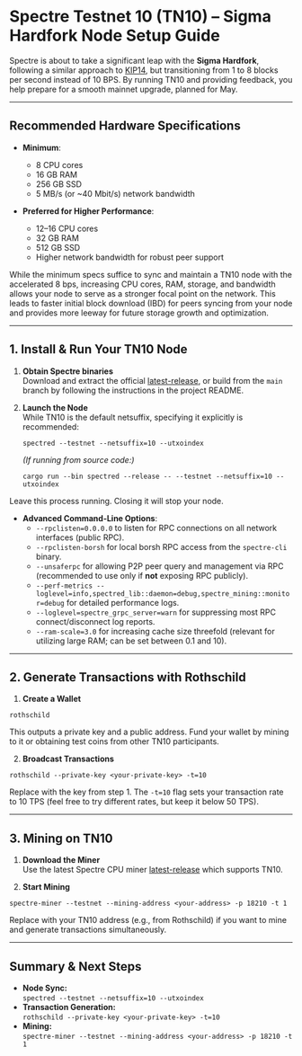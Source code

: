 # Spectre Testnet 10 (TN10) – Sigma Hardfork Node Setup Guide

Spectre is about to take a significant leap with the **Sigma Hardfork**, following a similar approach to [KIP14](https://github.com/kaspanet/kips/blob/master/kip-0014.md), but transitioning from 1 to 8 blocks per second instead of 10 BPS. By running TN10 and providing feedback, you help prepare for a smooth mainnet upgrade, planned for May.

---

## Recommended Hardware Specifications

- **Minimum**:

  - 8 CPU cores
  - 16 GB RAM
  - 256 GB SSD
  - 5 MB/s (or ~40 Mbit/s) network bandwidth

- **Preferred for Higher Performance**:
  - 12–16 CPU cores
  - 32 GB RAM
  - 512 GB SSD
  - Higher network bandwidth for robust peer support

While the minimum specs suffice to sync and maintain a TN10 node with the accelerated 8 bps, increasing CPU cores, RAM, storage, and bandwidth allows your node to serve as a stronger focal point on the network. This leads to faster initial block download (IBD) for peers syncing from your node and provides more leeway for future storage growth and optimization.

---

## 1. Install & Run Your TN10 Node

1. **Obtain Spectre binaries**  
   Download and extract the official [latest-release](https://github.com/spectre-project/rusty-spectre/releases/latest), or build from the `main` branch by following the instructions in the project README.

2. **Launch the Node**  
   While TN10 is the default netsuffix, specifying it explicitly is recommended:

   ```
   spectred --testnet --netsuffix=10 --utxoindex
   ```

   _(If running from source code:)_

   ```
   cargo run --bin spectred --release -- --testnet --netsuffix=10 --utxoindex
   ```

Leave this process running. Closing it will stop your node.

- **Advanced Command-Line Options**:
  - `--rpclisten=0.0.0.0` to listen for RPC connections on all network interfaces (public RPC).
  - `--rpclisten-borsh` for local borsh RPC access from the `spectre-cli` binary.
  - `--unsaferpc` for allowing P2P peer query and management via RPC (recommended to use only if **not** exposing RPC publicly).
  - `--perf-metrics --loglevel=info,spectred_lib::daemon=debug,spectre_mining::monitor=debug` for detailed performance logs.
  - `--loglevel=spectre_grpc_server=warn` for suppressing most RPC connect/disconnect log reports.
  - `--ram-scale=3.0` for increasing cache size threefold (relevant for utilizing large RAM; can be set between 0.1 and 10).

---

## 2. Generate Transactions with Rothschild

1. **Create a Wallet**

```
rothschild
```

This outputs a private key and a public address. Fund your wallet by mining to it or obtaining test coins from other TN10 participants.

2. **Broadcast Transactions**

```
rothschild --private-key <your-private-key> -t=10
```

Replace <your-private-key> with the key from step 1. The `-t=10` flag sets your transaction rate to 10 TPS (feel free to try different rates, but keep it below 50 TPS).

---

## 3. Mining on TN10

1. **Download the Miner**  
   Use the latest Spectre CPU miner [latest-release](https://github.com/spectre-project/spectre-miner/releases/latest) which supports TN10.

2. **Start Mining**

```
spectre-miner --testnet --mining-address <your-address> -p 18210 -t 1
```

Replace <your-address> with your TN10 address (e.g., from Rothschild) if you want to mine and generate transactions simultaneously.

---

## Summary & Next Steps

- **Node Sync:**  
  `spectred --testnet --netsuffix=10 --utxoindex`
- **Transaction Generation:**  
  `rothschild --private-key <your-private-key> -t=10`
- **Mining:**  
  `spectre-miner --testnet --mining-address <your-address> -p 18210 -t 1`
